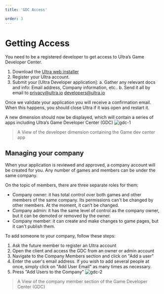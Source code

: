 ```yaml
---
title: 'GDC Access'

order: 3
---
```


# Getting Access

You need to be a registered developer to get access to Ultra’s Game Developer Center.

1.   Download the [Ultra web installer](https://ultra.io/download)
2.   Register your Ultra account.
3.   Submit your [Ultra Developer application]:
  a.   Gather any relevant docs and info: Email address, Company information, etc..
  b.   Send it all by email to [privacy@ultra.io](mailto:privacy@ultra.io) [developers@ultra.io](mailto:developers@ultra.io)

Once we validate your application you will receive a confirmation email. When this happens, you should close Ultra if it was open and restart it.

A new dimension should now be displayed, which will contain a series of apps including Ultra’s Game Developer Center (GDC)
![gdc-1](/images/gdc/gdc-1.webp)
> A View of the developer dimension containing the Game dev center app

## Managing your company

When your application is reviewed and approved, a company account will be created for you. Any number of games and members can be under the same company.

On the topic of members, there are three separate roles for them:

-   Company owner: it has total control over both games and other members of the same company. Its permissions can't be changed by other members. At the moment, it can't be changed.
-   Company admin: it has the same level of control as the company owner, but it can be demoted or removed by the owner.
-   Company member: it can create and make changes to game pages, but it can't publish them.

To add someone to your company, follow these steps:

1.   Ask the future member to register an Ultra account
2.   Open the client and access the GDC from an owner or admin account
3.   Navigate to the Company Members section and click on "Add a user"
5.   Enter the user's email address. If you wish to add several people at once, simply click on "Add User Email" as many times as necessary.
7.   Press "Add Users to the Company"
![gdc-2](/images/gdc/gdc-2.webp)
> A View of the company member section of the Game Developer Center (GDC)
